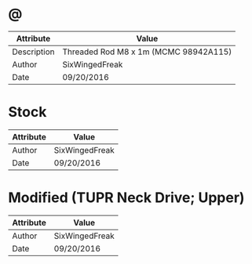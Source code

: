 # @
| Attribute | Value |
| ---  | ---     |
| Description | Threaded Rod M8 x 1m (MCMC 98942A115) |
| Author | SixWingedFreak |
| Date | 09/20/2016 |
# Stock
| Attribute | Value |
| ---  | ---     |
| Author | SixWingedFreak |
| Date | 09/20/2016 |
# Modified (TUPR Neck Drive; Upper)
| Attribute | Value |
| ---  | ---     |
| Author | SixWingedFreak |
| Date | 09/20/2016 |
